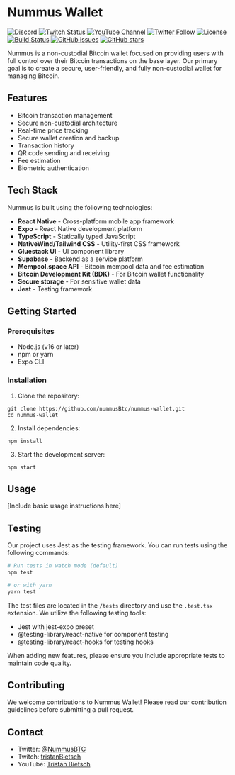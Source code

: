 # Nummus Wallet

[![Discord](https://img.shields.io/discord/1328209986324660264?color=7289DA&label=Discord&logo=discord&logoColor=white)](https://discord.gg/ESu8yjhuGn)
[![Twitch Status](https://img.shields.io/twitch/status/tristanBietsch?style=social)](https://www.twitch.tv/tristanBietsch)
[![YouTube Channel](https://img.shields.io/youtube/channel/subscribers/UCV1axOOfemDa1PI-WgRkj7Q?style=social)](https://www.youtube.com/@TristanBietsch)
[![Twitter Follow](https://img.shields.io/twitter/follow/NummusBTC?style=social)](https://twitter.com/NummusBTC)
[![License](https://img.shields.io/github/license/NummusBTC/nummus-wallet)](LICENSE)
[![Build Status](https://img.shields.io/badge/build-passing-brightgreen)](https://github.com/NummusBTC/nummus-wallet)
[![GitHub issues](https://img.shields.io/github/issues/NummusBTC/nummus-wallet)](https://github.com/NummusBTC/nummus-wallet/issues)
[![GitHub stars](https://img.shields.io/github/stars/NummusBTC/nummus-wallet)](https://github.com/NummusBTC/nummus-wallet/stargazers)

Nummus is a non-custodial Bitcoin wallet focused on providing users with full control over their Bitcoin transactions on the base layer. Our primary goal is to create a secure, user-friendly, and fully non-custodial wallet for managing Bitcoin.

## Features

- Bitcoin transaction management
- Secure non-custodial architecture
- Real-time price tracking
- Secure wallet creation and backup
- Transaction history
- QR code sending and receiving
- Fee estimation
- Biometric authentication

## Tech Stack

Nummus is built using the following technologies:

- **React Native** - Cross-platform mobile app framework
- **Expo** - React Native development platform
- **TypeScript** - Statically typed JavaScript
- **NativeWind/Tailwind CSS** - Utility-first CSS framework
- **Gluestack UI** - UI component library
- **Supabase** - Backend as a service platform
- **Mempool.space API** - Bitcoin mempool data and fee estimation
- **Bitcoin Development Kit (BDK)** - For Bitcoin wallet functionality
- **Secure storage** - For sensitive wallet data
- **Jest** - Testing framework

## Getting Started

### Prerequisites

- Node.js (v16 or later)
- npm or yarn
- Expo CLI

### Installation

1. Clone the repository:
```
git clone https://github.com/nummusBtc/nummus-wallet.git
cd nummus-wallet
```

2. Install dependencies:
```
npm install
```

3. Start the development server:
```
npm start
```

## Usage

[Include basic usage instructions here]

## Testing

Our project uses Jest as the testing framework. You can run tests using the following commands:

```bash
# Run tests in watch mode (default)
npm test

# or with yarn
yarn test
```

The test files are located in the `/tests` directory and use the `.test.tsx` extension. We utilize the following testing tools:

- Jest with jest-expo preset
- @testing-library/react-native for component testing
- @testing-library/react-hooks for testing hooks

When adding new features, please ensure you include appropriate tests to maintain code quality.

## Contributing

We welcome contributions to Nummus Wallet! Please read our contribution guidelines before submitting a pull request.


## Contact

- Twitter: [@NummusBTC](https://twitter.com/NummusBTC)
- Twitch: [tristanBietsch](https://www.twitch.tv/tristanBietsch)
- YouTube: [Tristan Bietsch](https://www.youtube.com/@TristanBietsch)